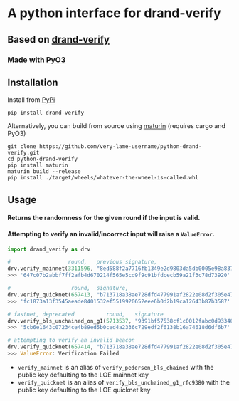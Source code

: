 # A python interface for drand-verify

## Based on [drand-verify](https://github.com/noislabs/drand-verify)
### Made with [PyO3](https://github.com/PyO3/pyo3)

## Installation
Install from [PyPi](https://pypi.org/project/drand-verify/)

```
pip install drand-verify
```

Alternatively, you can build from source using [maturin](https://github.com/PyO3/maturin) (requires cargo and PyO3)
```
git clone https://github.com/very-lame-username/python-drand-verify.git
cd python-drand-verify
pip install maturin
maturin build --release
pip install ./target/wheels/whatever-the-wheel-is-called.whl
```

## Usage

#### Returns the randomness for the given round if the input is valid.
#### Attempting to verify an invalid/incorrect input will raise a `ValueError`.

```py
import drand_verify as drv

#                  round,   previous signature,                                                                                                                                                                                 signature,                                                                                                                                                                                        public key (optional, defaults to League of Entropy mainnet key)
drv.verify_mainnet(3311596, "8ed588f2a7716fb1349e2d9803da5db0005e98a83783c353d4a08f183236a9ad91d70ddb01266f4b7c576983db464b430e65680b9e0098552758afd6c1e6afcb77e3f62fe1b93d42d1cb63abbb2205512fe12fbf74ea9c5ac3b8f5c1e283a1d8", "a696b9409ababce45749c3a4ec369074453dd4a79967734e1390d969c8ad8d98897d217b9121e92c8ddebbddda8d92f900e3bd6bf9deb166863b1a19390d743f82774001487594c5c09e581db7365f02b70a2c8cc41ce32446ef08e4890c4754")
>>> '647c07b2abbf7ff2afb4d670214f565e5cd9f9c91bfdcecb59a21f3c78d73920'

#                   round,  signature,                                                                                        public key (optional, defaults to League of Entropy quicknet key)
drv.verify_quicknet(657413, "b713718a38ae728dfd477991af2822e08d2f305e47718cef9f7848ce4050e7be41076862b98fad56e91a6b85b89cd97b")
>>> 'fc1873a13f3545aeade8401532ef5519920652eee6b0d2b19ca12643b87b3587'

# fastnet, deprecated          round,   signature                                                                                           public key
drv.verify_bls_unchained_on_g1(5713537, "9391bf57538cf1c0012fabc0d933408d21f785324bcbb4f9850503e5a31e268f6e523e1c1db91ab4bf950752474e1580", "a0b862a7527fee3a731bcb59280ab6abd62d5c0b6ea03dc4ddf6612fdfc9d01f01c31542541771903475eb1ec6615f8d0df0b8b6dce385811d6dcf8cbefb8759e5e616a3dfd054c928940766d9a5b9db91e3b697e5d70a975181e007f87fca5e")
>>> '5cb6e1643c07234ce4b89ed5b0ced4a2336c729edf2f6138b16a74618d6df6b7'

# attempting to verify an invalid beacon
drv.verify_quicknet(657414, "b713718a38ae728dfd477991af2822e08d2f305e47718cef9f7848ce4050e7be41076862b98fad56e91a6b85b89cd97b")
>>> ValueError: Verification Failed
```

- `verify_mainnet` is an alias of `verify_pedersen_bls_chained` with the public key defaulting to the LOE mainnet key
- `verify_quicknet` is an alias of `verify_bls_unchained_g1_rfc9380` with the public key defaulting to the LOE quicknet key
